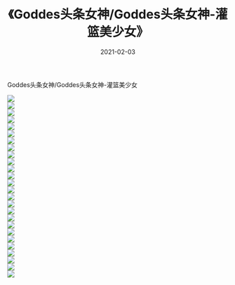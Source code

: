 ﻿---
layout: post
title:  《Goddes头条女神/Goddes头条女神-灌篮美少女》
date:   2021-02-03
img: http://pic.660000.xyz/1:/网络美图/2021/Goddes头条女神/Goddes头条女神-灌篮美少女/000.jpg
categories: [美女, 清纯, 唯美]
---

Goddes头条女神/Goddes头条女神-灌篮美少女

 ![](http://pic.660000.xyz/1:/网络美图/2021/Goddes头条女神/Goddes头条女神-灌篮美少女/001.jpg) <br>![](http://pic.660000.xyz/1:/网络美图/2021/Goddes头条女神/Goddes头条女神-灌篮美少女/002.jpg) <br>![](http://pic.660000.xyz/1:/网络美图/2021/Goddes头条女神/Goddes头条女神-灌篮美少女/003.jpg) <br>![](http://pic.660000.xyz/1:/网络美图/2021/Goddes头条女神/Goddes头条女神-灌篮美少女/004.jpg) <br>![](http://pic.660000.xyz/1:/网络美图/2021/Goddes头条女神/Goddes头条女神-灌篮美少女/005.jpg) <br>![](http://pic.660000.xyz/1:/网络美图/2021/Goddes头条女神/Goddes头条女神-灌篮美少女/006.jpg) <br>![](http://pic.660000.xyz/1:/网络美图/2021/Goddes头条女神/Goddes头条女神-灌篮美少女/007.jpg) <br>![](http://pic.660000.xyz/1:/网络美图/2021/Goddes头条女神/Goddes头条女神-灌篮美少女/008.jpg) <br>![](http://pic.660000.xyz/1:/网络美图/2021/Goddes头条女神/Goddes头条女神-灌篮美少女/009.jpg) <br>![](http://pic.660000.xyz/1:/网络美图/2021/Goddes头条女神/Goddes头条女神-灌篮美少女/010.jpg) <br>![](http://pic.660000.xyz/1:/网络美图/2021/Goddes头条女神/Goddes头条女神-灌篮美少女/011.jpg) <br>![](http://pic.660000.xyz/1:/网络美图/2021/Goddes头条女神/Goddes头条女神-灌篮美少女/012.jpg) <br>![](http://pic.660000.xyz/1:/网络美图/2021/Goddes头条女神/Goddes头条女神-灌篮美少女/013.jpg) <br>![](http://pic.660000.xyz/1:/网络美图/2021/Goddes头条女神/Goddes头条女神-灌篮美少女/014.jpg) <br>![](http://pic.660000.xyz/1:/网络美图/2021/Goddes头条女神/Goddes头条女神-灌篮美少女/015.jpg) <br>![](http://pic.660000.xyz/1:/网络美图/2021/Goddes头条女神/Goddes头条女神-灌篮美少女/016.jpg) <br>![](http://pic.660000.xyz/1:/网络美图/2021/Goddes头条女神/Goddes头条女神-灌篮美少女/017.jpg) <br>![](http://pic.660000.xyz/1:/网络美图/2021/Goddes头条女神/Goddes头条女神-灌篮美少女/018.jpg) <br>![](http://pic.660000.xyz/1:/网络美图/2021/Goddes头条女神/Goddes头条女神-灌篮美少女/019.jpg) <br>![](http://pic.660000.xyz/1:/网络美图/2021/Goddes头条女神/Goddes头条女神-灌篮美少女/020.jpg) <br>![](http://pic.660000.xyz/1:/网络美图/2021/Goddes头条女神/Goddes头条女神-灌篮美少女/021.jpg) <br>![](http://pic.660000.xyz/1:/网络美图/2021/Goddes头条女神/Goddes头条女神-灌篮美少女/022.jpg) <br>![](http://pic.660000.xyz/1:/网络美图/2021/Goddes头条女神/Goddes头条女神-灌篮美少女/023.jpg) <br>![](http://pic.660000.xyz/1:/网络美图/2021/Goddes头条女神/Goddes头条女神-灌篮美少女/024.jpg) <br>![](http://pic.660000.xyz/1:/网络美图/2021/Goddes头条女神/Goddes头条女神-灌篮美少女/025.jpg) <br>![](http://pic.660000.xyz/1:/网络美图/2021/Goddes头条女神/Goddes头条女神-灌篮美少女/026.jpg) <br>